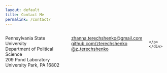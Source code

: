 ```yaml
---
layout: default
title: Contact Me
permalink: /contact/
---
```

<div class="row" margin-bottom="3rem">
    <div class="six columns">
        <p>Pennsylvania State University <br> Department of Political Science
        <br> 209 Pond Laboratory <br> University Park, PA 16802</p>
        <p>
        <a href="mailto:zhanna.terechshenko@gmail.com">zhanna.terechshenko@gmail.com</a><br>
        <a href="https://github.com/zterechshenko">github.com/zterechshenko</a><br>
        <a href="https://twitter.com/z_terechshenko">@z_terechshenko</a><br>

        </p>
    </div>

</div>